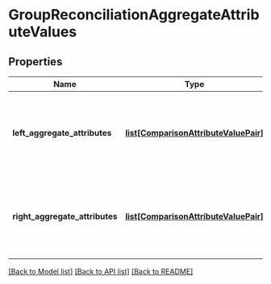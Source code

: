 # GroupReconciliationAggregateAttributeValues


## Properties
Name | Type | Description | Notes
------------ | ------------- | ------------- | -------------
**left_aggregate_attributes** | [**list[ComparisonAttributeValuePair]**](ComparisonAttributeValuePair.md) | Aggregate attribute names and values for the left hand entity being reconciled. | 
**right_aggregate_attributes** | [**list[ComparisonAttributeValuePair]**](ComparisonAttributeValuePair.md) | Aggregate attribute names and values for the right hand entity being reconciled. | 

[[Back to Model list]](../README.md#documentation-for-models) [[Back to API list]](../README.md#documentation-for-api-endpoints) [[Back to README]](../README.md)


